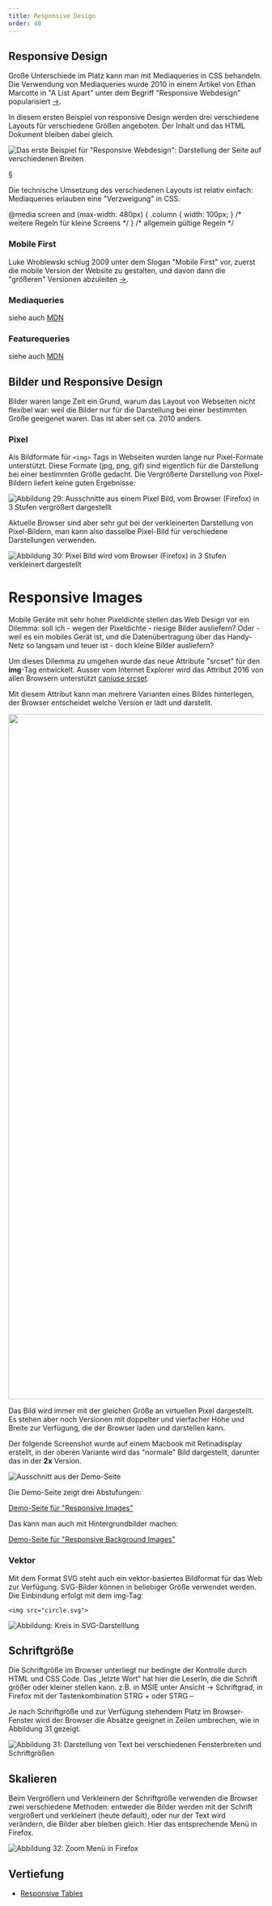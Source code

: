 ```yaml
---
title: Responsive Design 
order: 40
---
```


Responsive Design
--------------------

Große Unterschiede im Platz kann man mit Mediaqueries in CSS behandeln. Die Verwendung von Mediaqueries wurde 2010 in einem Artikel von Ethan Marcotte in "A List Apart" unter dem Begriff "Responsive Webdesign" popularisiert [&rarr;](http://www.alistapart.com/articles/responsive-web-design/).

In diesem ersten Beispiel von responsive Design werden drei verschiedene Layouts
für verschiedene Größen angeboten. Der Inhalt und das HTML Dokument bleiben dabei gleich.

![Das erste Beispiel für "Responsive Webdesign": Darstellung der Seite auf verschiedenen Breiten](/images/css-layout/responsive.png)

§

Die technische Umsetzung des verschiedenen Layouts ist relativ einfach: Mediaqueries erlauben eine "Verzweigung" in CSS.

<css caption="CSS mit Mediaqueries: Nur wenn Darstellung am Screen, und Breite kleiner gleich 480 Pixel">
@media screen and (max-width: 480px) {
  .column {
    width: 100px;
  }
  /* weitere Regeln für kleine Screens */
}
/* allgemein gültige Regeln */
</css>


### Mobile First

Luke Wroblewski schlug 2009 unter dem Slogan "Mobile First" vor, zuerst die mobile Version der Website zu gestalten, und davon dann die "größeren" Versionen abzuleiten [&rarr;](http://www.lukew.com/ff/entry.asp?933).


### Mediaqueries

siehe auch [MDN](https://developer.mozilla.org/de/docs/Web/CSS/Media_Queries)


### Featurequeries

siehe auch [MDN](https://developer.mozilla.org/de/docs/Web/CSS/@supports)

Bilder und Responsive Design
----------

Bilder waren lange Zeit ein Grund, warum das Layout von Webseiten nicht flexibel war: weil die Bilder nur für die Darstellung bei einer bestimmten Größe geeigenet waren. Das ist aber seit ca. 2010 anders.

### Pixel
Als Bildformate für `<img>` Tags in Webseiten wurden lange nur Pixel-Formate unterstützt. Diese Formate (jpg, png, gif) sind eigentlich für die Darstellung bei einer bestimmten Größe gedacht. Die Vergrößerte Darstellung von Pixel-Bildern liefert keine guten Ergebnisse:


![Abbildung 29: Ausschnitte aus einem Pixel Bild, vom Browser (Firefox) in 3 Stufen vergrößert dargestellt](/images/css-layout/pixel-image-zoom.png)

Aktuelle Browser sind aber sehr gut bei der verkleinerten Darstellung von Pixel-Bildern, man kann also
dasselbe Pixel-Bild für verschiedene Darstellungen verwenden.


![Abbildung 30: Pixel Bild wird vom Browser (Firefox) in 3 Stufen verkleinert dargestellt](/images/css-layout/pixel-image-smaller.png)


# Responsive Images

Mobile Geräte mit sehr hoher Pixeldichte stellen das Web Design vor ein
Dilemma: soll ich - wegen der Pixeldichte - riesige Bilder ausliefern?
Oder - weil es ein mobiles Gerät ist, und die Datenübertragung über
das Handy-Netz so langsam und teuer ist - doch kleine Bilder ausliefern?

Um dieses Dilemma zu umgehen wurde das neue Attribute "srcset" für den **img**-Tag entwickelt.
Ausser vom Internet Explorer wird das Attribut 2016 von
allen Browsern unterstützt [caniuse srcset](http://caniuse.com/#feat=srcset).

Mit diesem Attribut kann man mehrere Varianten eines Bildes hinterlegen,
der Browser entscheidet welche Version er lädt und darstellt.


<htmlcode>
  <img src="salzburg.jpg" style="width: 1353px; height: 461px;"
       srcset="salzburg.jpg, salzburg@2x.jpg 2x, salzburg@4x.jpg 4x">
</htmlcode>

Das Bild wird immer mit der gleichen Größe an virtuellen Pixel dargestellt.
Es stehen aber noch Versionen mit doppelter und vierfacher Höhe und Breite
zur Verfügung, die der Browser laden und darstellen kann.

Der folgende Screenshot wurde auf einem Macbook mit Retinadisplay erstellt,
in der oberen Variante wird das "normale" Bild dargestellt, darunter das in
der **2x** Version.

![Ausschnitt aus der Demo-Seite](/images/css-layout/vergleich.jpg)

Die Demo-Seite zeigt drei Abstufungen:

[Demo-Seite für "Responsive Images"](/images/responsive-images/index.html)

Das kann man auch mit Hintergrundbilder machen:

[Demo-Seite für "Responsive Background Images"](/images/responsive-images/background.html)


### Vektor

Mit dem Format SVG steht auch ein vektor-basiertes Bildformat für das Web zur Verfügung. SVG-Bilder können in beliebiger Größe verwendet werden. Die Einbindung erfolgt mit dem img-Tag: 

    <img src="circle.svg">

![Abbildung: Kreis in SVG-Darstelllung](/images/circle.svg)

Schriftgröße
---------------
Die Schriftgröße im Browser unterliegt nur bedingte der Kontrolle durch HTML und CSS Code. Das „letzte Wort“ hat hier die LeserIn, die die Schrift größer oder kleiner stellen kann. z.B. in MSIE unter Ansicht → Schriftgrad, in Firefox mit der Tastenkombination STRG + oder STRG – 

Je nach Schriftgröße und zur Verfügung stehendem Platz im Browser-Fenster wird der Browser die Absätze geeignet in Zeilen umbrechen, wie in Abbildung 31 gezeigt. 


![Abbildung 31: Darstellung von Text bei verschiedenen Fensterbreiten und Schriftgrößen](/images/css-layout/zeilenumbruch.png)

Skalieren
----------

Beim Vergrößern und Verkleinern der Schriftgröße verwenden die Browser zwei
verschiedene Methoden: entweder die Bilder werden mit der Schrift vergrößert und
verkleinert (heute default), oder nur der Text wird verändern, die Bilder aber bleiben gleich. 
Hier das entsprechende Menü in Firefox. 

![Abbildung 32: Zoom Menü in Firefox](/images/css-layout/zoom.png)

Vertiefung
----------

* [Responsive Tables](http://blog.cloudfour.com/picking-responsive-tables-solution/)
